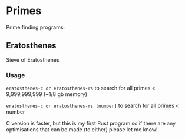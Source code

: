 # Primes
Prime finding programs.

## Eratosthenes
Sieve of Eratosthenes
### Usage
`eratosthenes-c or eratosthenes-rs` to search for all primes < 9,999,999,999 (~1/8 gb memory)

`eratosthenes-c or eratosthenes-rs [number]` to search for all primes < number

C version is faster, but this is my first Rust program so if there are any optimisations that can be made (to either) please let me know!
